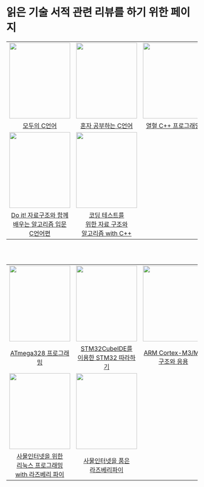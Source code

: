 # 읽은 기술 서적 관련 리뷰를 하기 위한 페이지

||||||
|:---:|:---:|:---:|:---:|:---:|
|<img src="https://user-images.githubusercontent.com/87363461/150676139-a7cdb20d-31c5-4b92-adea-04fe6188b85e.JPG" width="160" height="200">|<img src="https://user-images.githubusercontent.com/87363461/150676348-4b6ba6e9-2f0a-49c3-9b8a-9ad8a1a8cb64.JPG" width="160" height="200">|<img src="https://user-images.githubusercontent.com/87363461/150676442-c54e4ca4-42f6-4151-9e74-76207e1f7978.JPG" width="160" height="200">|<img src="https://user-images.githubusercontent.com/87363461/150676748-b65d827b-fcef-4244-a420-161be90feba2.JPG" width="160" height="200">|<img src="https://user-images.githubusercontent.com/87363461/150676826-d52cd80e-57ae-4db1-a59a-b22f396fc4e3.JPG" width="160" height="200">|
|[모두의 C언어](https://github.com/JeHeeYu/Book-Reviews/blob/main/Language/%EB%AA%A8%EB%91%90%EC%9D%98%20C%EC%96%B8%EC%96%B4)|[혼자 공부하는 C언어](https://github.com/JeHeeYu/Book-Reviews/tree/main/Language)|[열혈 C++ 프로그래밍](https://github.com/JeHeeYu/Book-Reviews/tree/main/Language)|[이것이 C++이다](https://github.com/JeHeeYu/Book-Reviews/blob/main/Language/%EC%9D%B4%EA%B2%83%EC%9D%B4%20C%2B%2B%EC%9D%B4%EB%8B%A4)|[Do it! 점프 투 파이썬](https://github.com/JeHeeYu/Book-Reviews/blob/main/Language/Do%20it!%20%EC%A0%90%ED%94%84%20%ED%88%AC%20%ED%8C%8C%EC%9D%B4%EC%8D%AC)|
|<img src="https://user-images.githubusercontent.com/87363461/150677070-fa6041a3-ec33-42ee-b297-9d289c3c7586.JPG" width="160" height="200">|<img src="https://user-images.githubusercontent.com/87363461/150677210-c721fc2c-4537-427f-9b48-34d103c9ee89.JPG" width="160" height="200">|
|[Do it! 자료구조와 함께<br>배우는 알고리즘 입문<br>C언어편](https://github.com/JeHeeYu/Book-Reviews/blob/main/Language/Do%20it!%20%EC%9E%90%EB%A3%8C%EA%B5%AC%EC%A1%B0%EC%99%80%20%ED%95%A8%EA%BB%98%20%EB%B0%B0%EC%9A%B0%EB%8A%94%20%EC%95%8C%EA%B3%A0%EB%A6%AC%EC%A6%98%20%EC%9E%85%EB%AC%B8%20C%EC%96%B8%EC%96%B4%ED%8E%B8)|[코딩 테스트를<br>위한 자료 구조와<br> 알고리즘 with C++](https://github.com/JeHeeYu/Book-Reviews/blob/main/Language/%EC%BD%94%EB%94%A9%20%ED%85%8C%EC%8A%A4%ED%8A%B8%EB%A5%BC%20%EC%9C%84%ED%95%9C%20%EC%9E%90%EB%A3%8C%20%EA%B5%AC%EC%A1%B0%EC%99%80%20%EC%95%8C%EA%B3%A0%EB%A6%AC%EC%A6%98%20with%20C%2B%2B)|

<br>
<br>

||||||
|:---:|:---:|:---:|:---:|:---:|
|<img src="https://user-images.githubusercontent.com/87363461/150677495-a6903806-66f7-4ef6-8e64-2d303323279f.JPG" width="160" height="200">|<img src="https://user-images.githubusercontent.com/87363461/150677561-19ba2f5b-6939-45db-800d-cf88a75decac.JPG" width="160" height="200">|<img src="https://user-images.githubusercontent.com/87363461/150677858-4138dd80-23e1-4b3c-9f76-5cd9981987d0.JPG" width="160" height="200">|<img src="https://user-images.githubusercontent.com/87363461/150679413-4a14a854-5b9a-45b5-8116-430bc52260cf.JPG" width="160" height="200">|<img src="https://user-images.githubusercontent.com/87363461/150679476-00048f9c-725b-451e-b452-3563f872aeb1.JPG" width="160" height="200">|
|[ATmega328 프로그래밍](https://github.com/JeHeeYu/Book-Reviews/blob/main/Embedded/ATmega328%20%ED%94%84%EB%A1%9C%EA%B7%B8%EB%9E%98%EB%B0%8D)|[STM32CubeIDE를<br>이용한 STM32 따라하기](https://github.com/JeHeeYu/Book-Reviews/blob/main/Embedded/STM32CubeIDE%EB%A5%BC%20%EC%9D%B4%EC%9A%A9%ED%95%9C%20STM32%20%EB%94%B0%EB%9D%BC%ED%95%98%EA%B8%B0)|[ARM Cortex-M3/M4<br>구조와 응용](https://github.com/JeHeeYu/Book-Reviews/tree/main/Language)|[Cortex-M4 이론과 실무](https://github.com/JeHeeYu/Book-Reviews/blob/main/Embedded/Cortex-M4%20%EC%9D%B4%EB%A1%A0%EA%B3%BC%20%EC%8B%A4%EB%AC%B4)|[PADS로 PCB 아트웍<br>혼자하기](https://github.com/JeHeeYu/Book-Reviews/blob/main/Embedded/PADS%EB%A1%9C%20PCB%20%EC%95%84%ED%8A%B8%EC%9B%8D%20%ED%98%BC%EC%9E%90%ED%95%98%EA%B8%B0)|
|<img src="https://user-images.githubusercontent.com/87363461/150679609-e8aa762c-5708-48a1-a481-eb7b01507ef8.JPG" width="160" height="200">|<img src="https://user-images.githubusercontent.com/87363461/150679641-ab1a2e3c-956d-418a-9f1f-582c4285c2b2.JPG" width="160" height="200">|
|[사물인터넷을 위한<br>리눅스 프로그래밍<br>with 라즈베리 파이](https://github.com/JeHeeYu/Book-Reviews/blob/main/Embedded/%EC%82%AC%EB%AC%BC%EC%9D%B8%ED%84%B0%EB%84%B7%EC%9D%84%20%EC%9C%84%ED%95%9C%20%EB%A6%AC%EB%88%85%EC%8A%A4%20%ED%94%84%EB%A1%9C%EA%B7%B8%EB%9E%98%EB%B0%8D%20with%20%EB%9D%BC%EC%A6%88%EB%B2%A0%EB%A6%AC%20%ED%8C%8C%EC%9D%B4)|[사물인터넷을 품은<br>라즈베리파이](https://github.com/JeHeeYu/Book-Reviews/blob/main/Embedded/%EC%82%AC%EB%AC%BC%EC%9D%B8%ED%84%B0%EB%84%B7%EC%9D%84%20%ED%92%88%EC%9D%80%20%EB%9D%BC%EC%A6%88%EB%B2%A0%EB%A6%AC%ED%8C%8C%EC%9D%B4)|
